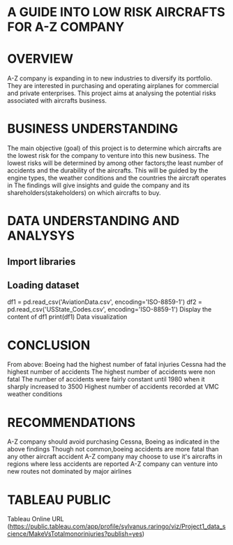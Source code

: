 # A GUIDE INTO LOW RISK AIRCRAFTS FOR A-Z COMPANY

# OVERVIEW

A-Z company is expanding in to new industries to diversify its portfolio.
They are interested in purchasing and operating airplanes for commercial and private enterprises.
This project aims at analysing the potential risks associated with aircrafts business.

# BUSINESS UNDERSTANDING #
The main objective (goal) of this project is to determine which aircrafts are the lowest risk for the company to venture into this new business.
The lowest risks will be determined by among other factors;the least number of accidents and the durability of the aircrafts. 
This will be guided by the engine types, the weather conditions and the countries the aircraft operates in
The findings will give insights and guide the company and its shareholders(stakeholders) on which aircrafts to buy.

# DATA UNDERSTANDING AND ANALYSYS
## Import libraries
## Loading dataset
df1 = pd.read_csv('AviationData.csv', encoding='ISO-8859-1')
df2 = pd.read_csv('USState_Codes.csv', encoding='ISO-8859-1')
Display the content of df1
print(df1)
Data visualization

# CONCLUSION
From above:
Boeing had the highest number of fatal injuries
Cessna had the highest number of accidents
The highest number of accidents were non fatal
The number of accidents were fairly constant until 1980 when it sharply increased to 3500
Highest number of accidents recorded at VMC weather conditions
# RECOMMENDATIONS

A-Z company should avoid purchasing Cessna, Boeing as indicated in the above findings
Though not common,boeing accidents are more fatal than any other aircraft accident
A-Z company may choose to use it's aircrafts in regions where less accidents are reported
A-Z company can venture into new routes not dominated by major airlines

# TABLEAU PUBLIC #
Tableau Online URL
(https://public.tableau.com/app/profile/sylvanus.raringo/viz/Project1_data_science/MakeVsTotalmonorinjuries?publish=yes)

